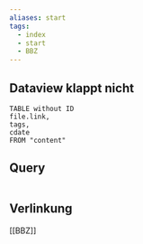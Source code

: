 ```yaml
---
aliases: start
tags: 
  - index
  - start
  - BBZ
---
```


## Dataview klappt nicht

```dataview
TABLE without ID
file.link,
tags,
cdate
FROM "content"
```

## Query

```query

```

## Verlinkung

[[BBZ]]